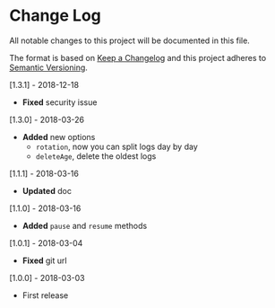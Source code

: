 # Change Log
All notable changes to this project will be documented in this file.

The format is based on [Keep a Changelog](http://keepachangelog.com/)
and this project adheres to [Semantic Versioning](http://semver.org/).

[1.3.1] - 2018-12-18
- **Fixed** security issue

[1.3.0] - 2018-03-26
- **Added** new options
    - `rotation`, now you can split logs day by day
    - `deleteAge`, delete the oldest logs

[1.1.1] - 2018-03-16
- **Updated** doc

[1.1.0] - 2018-03-16
- **Added** `pause` and `resume` methods

[1.0.1] - 2018-03-04
- **Fixed** git url

[1.0.0] - 2018-03-03
- First release
